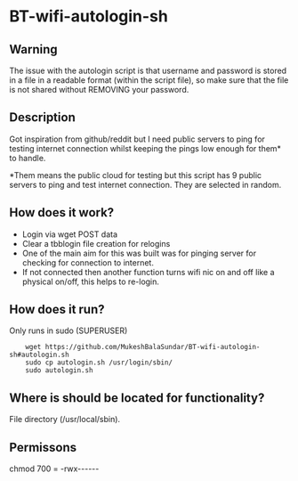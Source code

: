 # BT-wifi-autologin-sh
## Warning  
The issue with the autologin script is that username and password is stored in a file in a readable format (within the script file), so make sure that the file is not shared without REMOVING your password.  

## Description  
Got inspiration from github/reddit but I need public servers to ping for testing internet connection whilst keeping the pings low enough for them* to handle. 

*Them means the public cloud for testing but this script has 9 public servers to ping and test internet connection. They are selected in random.

## How does it work?
- Login via wget POST data
- Clear a tbblogin file creation for relogins
- One of the main aim for this was built was for pinging server for checking for connection to internet. 
- If not connected then another function turns wifi nic on and off like a physical on/off, this helps to re-login.  

## How does it run?  
Only runs in sudo (SUPERUSER)

		wget https://github.com/MukeshBalaSundar/BT-wifi-autologin-sh#autologin.sh
		sudo cp autologin.sh /usr/login/sbin/
		sudo autologin.sh

## Where is should be located for functionality?  
   File directory (/usr/local/sbin). 

## Permissons  
   chmod 700 = -rwx------
